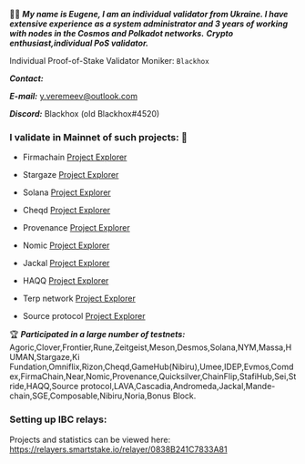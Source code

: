 :mage_man: ***My name is Eugene, I am an individual validator from Ukraine. I have extensive experience as a system administrator and 3 years of working with nodes in the Cosmos and Polkadot networks.***
***Crypto enthusiast,individual PoS validator.***


Individual Proof-of-Stake Validator Moniker: `Blackhox`

___Contact:___

***E-mail:*** y.veremeev@outlook.com


***Discord:*** Blackhox (old Blackhox#4520)

### I validate in Mainnet of such projects: :medal_sports:

+ Firmachain
[Project Explorer](https://explorer.firmachain.dev/validators/firmavaloper1rtmcynl8e45huv94u02s5q9x3le28feqp9qvy7)

+ Stargaze
[Project Explorer](https://www.mintscan.io/stargaze/validators/starsvaloper1dkuvgapkjf6lmdnh9jm4hy6zm85kvrqsefthy4)

+ Solana
[Project Explorer](https://www.validators.app/validators/F74FFHVneUUkFp4GM8EvgzK8zbwCHPk9uUFdm3z99dA4?locale=en&network=mainnet)

+ Cheqd
[Project Explorer](https://explorer.cheqd.io/validators/cheqdvaloper16lffv8qn8v6ur6snldf76xhqu9sel29j44ts69)

+ Provenance
[Project Explorer](https://www.mintscan.io/provenance/validators/pbvaloper1cfryzd7y0us6km8jct5zh20uc5uw05u8kx8seu)

+ Nomic
[Project Explorer](https://app.nomic.io/#/staking)

+ Jackal
[Project Explorer](https://explorer.stavr.tech/jackal/staking/jklvaloper1qs7gudtx6sad2uwdd2wrxw8ecljgm9yhue43wk)

+ HAQQ
[Project Explorer](https://haqq.explorers.guru/validator/haqqvaloper1jt70r5w5q56fers0a4z2x95l92v360pw8mg5th)

+ Terp network
[Project Explorer](https://explorer.nodestake.top/terp/staking/terpvaloper1g80p4suzrz4vqsvs3za0yqhqcphlvnjy7snfnw)

+ Source protocol
[Project Explorer](https://explorer.stavr.tech/Source-Mainnet/staking/sourcevaloper14fgdng78d40dnfxa7lnpnuk0wvx85lqz3r504y)

:trophy: ___Participated in a large number of testnets:___
Agoric,Clover,Frontier,Rune,Zeitgeist,Meson,Desmos,Solana,NYM,Massa,HUMAN,Stargaze,Ki Fundation,Omniflix,Rizon,Cheqd,GameHub(Nibiru),Umee,IDEP,Evmos,Comdex,FirmaChain,Near,Nomic,Provenance,Quicksilver,ChainFlip,StafiHub,Sei,Stride,HAQQ,Source protocol,LAVA,Cascadia,Andromeda,Jackal,Mande-chain,SGE,Composable,Nibiru,Noria,Bonus Block.
### Setting up IBC relays:
Projects and statistics can be viewed here: https://relayers.smartstake.io/relayer/0838B241C7833A81
